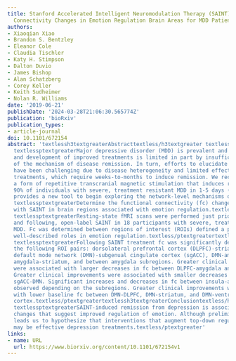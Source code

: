 ```yaml
---
title: Stanford Accelerated Intelligent Neuromodulation Therapy (SAINT) Induces Functional
  Connectivity Changes in Emotion Regulation Brain Areas for MDD Patients
authors:
- Xiaoqian Xiao
- Brandon S. Bentzley
- Eleanor Cole
- Claudia Tischler
- Katy H. Stimpson
- Dalton Duvio
- James Bishop
- Alan Schatzberg
- Corey Keller
- Keith Sudheimer
- Nolan R. Williams
date: '2019-06-21'
publishDate: '2024-03-28T21:06:30.565774Z'
publication: 'bioRxiv'
publication_types:
- article-journal
doi: 10.1101/672154
abstract: 'textlessh3textgreaterAbstracttextless/h3textgreater textlessh3textgreaterBackgroundtextless/h3textgreater
  textlessptextgreaterMajor depressive disorder (MDD) is prevalent and debilitating,
  and development of improved treatments is limited in part by insufficient understanding
  of the mechanism of disease remission. In turn, efforts to elucidate mechanisms
  have been challenging due to disease heterogeneity and limited effectiveness of
  treatments, which require weeks-to-months to induce remission. We recently developed
  a form of repetitive transcranial magnetic stimulation that induces remission in
  90% of individuals with severe, treatment resistant MDD in 1-5 days (SAINT). This
  provides a new tool to begin exploring the network-level mechanisms of MDD remission.textless/ptextgreatertextlessh3textgreaterObjectivetextless/h3textgreater
  textlessptextgreaterDetermine the functional connectivity (fc) changes that occur
  with SAINT in brain regions associated with emotion regulation.textless/ptextgreatertextlessh3textgreaterMethodstextless/h3textgreater
  textlessptextgreaterResting-state fMRI scans were performed just prior to (baseline),
  and following, open-label SAINT in 18 participants with severe, treatment-resistant
  MDD. Fc was determined between regions of interest (ROIs) defined a priori with
  well-described roles in emotion regulation.textless/ptextgreatertextlessh3textgreaterResultstextless/h3textgreater
  textlessptextgreaterFollowing SAINT treatment fc was significantly decreased between
  the following ROI pairs: dorsolateral prefrontal cortex (DLPFC)-striatum, DLPFC-amygdala,
  default mode network (DMN)-subgenual cingulate cortex (sgACC), DMN-amygdala, DMN-striatum,
  amygdala-striatum, and between amygdala subregions. Greater clinical improvements
  were associated with larger decreases in fc between DLPFC-amygdala and DLPFC-insula.
  Greater clinical improvements were associated with smaller decreases in fc between
  sgACC-DMN. Significant increases and decreases in fc between insula-amygdala were
  observed depending on the subregions. Greater clinical improvements were associated
  with lower baseline fc between DMN-DLPFC, DMN-striatum, and DMN-ventrolateral prefrontal
  cortex.textless/ptextgreatertextlessh3textgreaterConclusiontextless/h3textgreater
  textlessptextgreaterSAINT-induced remission from depression is associated with fc
  changes that suggest improved regulation of emotion. Although preliminary, this
  leads us to hypothesize that interventions that augment top-down regulation of emotion
  may be effective depression treatments.textless/ptextgreater'
links:
- name: URL
  url: https://www.biorxiv.org/content/10.1101/672154v1
---
```

